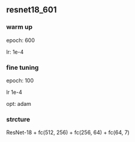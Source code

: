 ## resnet18_601

### warm up 

epoch: 600

lr: 1e-4

### fine tuning

epoch: 100

lr 1e-4

opt: adam

### strcture

ResNet-18 + fc(512, 256) + fc(256, 64) + fc(64, 7)


